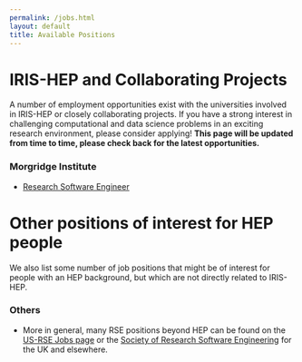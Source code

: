 ```yaml
---
permalink: /jobs.html
layout: default
title: Available Positions
---
```


# IRIS-HEP and Collaborating Projects

A number of employment opportunities exist with the universities involved in IRIS-HEP or closely collaborating projects. If you have a strong interest in challenging computational and data science problems in an exciting research environment, please consider applying! **This page will be updated from time to time, please check back for the latest opportunities.**

### Morgridge Institute
  * [Research Software Engineer](https://morgridge.org/job-posting/research-software-engineer/)

# Other positions of interest for HEP people

We also list some number of job positions that might be of interest for people
with an HEP background, but which are not directly related to IRIS-HEP.

### Others

  * More in general, many RSE positions beyond HEP can be found on the [US-RSE Jobs page](https://us-rse.org/jobs/) or the [Society of Research Software Engineering](https://society-rse.org/careers/vacancies/) for the UK and elsewhere.
